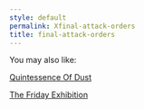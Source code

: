 ```yaml
---
style: default
permalink: Xfinal-attack-orders
title: final-attack-orders
---
```

You may also like:

[Quintessence Of Dust](http://scp-wiki.net/quintessence-of-dust)

[The Friday Exhibition](http://scp-wiki.net/the-friday-exhibition)
